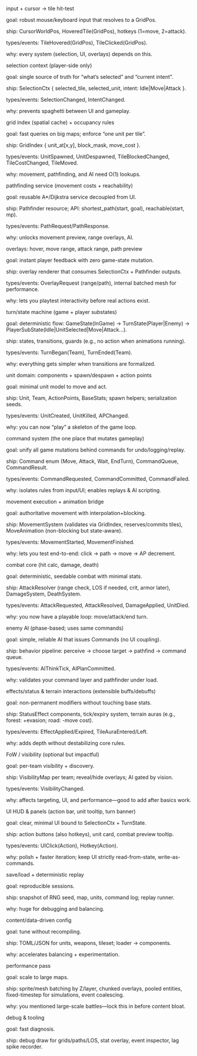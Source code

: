 input + cursor → tile hit-test

goal: robust mouse/keyboard input that resolves to a GridPos.

ship: CursorWorldPos, HoveredTile(GridPos), hotkeys (1=move, 2=attack).

types/events: TileHovered(GridPos), TileClicked(GridPos).

why: every system (selection, UI, overlays) depends on this.

selection context (player-side only)

goal: single source of truth for “what’s selected” and “current intent”.

ship: SelectionCtx { selected_tile, selected_unit, intent: Idle|Move|Attack }.

types/events: SelectionChanged, IntentChanged.

why: prevents spaghetti between UI and gameplay.

grid index (spatial cache) + occupancy rules

goal: fast queries on big maps; enforce “one unit per tile”.

ship: GridIndex { unit_at[x,y], block_mask, move_cost }.

types/events: UnitSpawned, UnitDespawned, TileBlockedChanged, TileCostChanged, TileMoved.

why: movement, pathfinding, and AI need O(1) lookups.

pathfinding service (movement costs + reachability)

goal: reusable A*/Dijkstra service decoupled from UI.

ship: Pathfinder resource; API: shortest_path(start, goal), reachable(start, mp).

types/events: PathRequest/PathResponse.

why: unlocks movement preview, range overlays, AI.

overlays: hover, move range, attack range, path preview

goal: instant player feedback with zero game-state mutation.

ship: overlay renderer that consumes SelectionCtx + Pathfinder outputs.

types/events: OverlayRequest (range/path), internal batched mesh for performance.

why: lets you playtest interactivity before real actions exist.

turn/state machine (game + player substates)

goal: deterministic flow: GameState(InGame) → TurnState(Player|Enemy) → PlayerSubState(Idle|UnitSelected|Move|Attack...).

ship: states, transitions, guards (e.g., no action when animations running).

types/events: TurnBegan(Team), TurnEnded(Team).

why: everything gets simpler when transitions are formalized.

unit domain: components + spawn/despawn + action points

goal: minimal unit model to move and act.

ship: Unit, Team, ActionPoints, BaseStats; spawn helpers; serialization seeds.

types/events: UnitCreated, UnitKilled, APChanged.

why: you can now “play” a skeleton of the game loop.

command system (the one place that mutates gameplay)

goal: unify all game mutations behind commands for undo/logging/replay.

ship: Command enum (Move, Attack, Wait, EndTurn), CommandQueue, CommandResult.

types/events: CommandRequested, CommandCommitted, CommandFailed.

why: isolates rules from input/UI; enables replays & AI scripting.

movement execution + animation bridge

goal: authoritative movement with interpolation+blocking.

ship: MovementSystem (validates via GridIndex, reserves/commits tiles), MoveAnimation (non-blocking but state-aware).

types/events: MovementStarted, MovementFinished.

why: lets you test end-to-end: click → path → move → AP decrement.

combat core (hit calc, damage, death)

goal: deterministic, seedable combat with minimal stats.

ship: AttackResolver (range check, LOS if needed, crit, armor later), DamageSystem, DeathSystem.

types/events: AttackRequested, AttackResolved, DamageApplied, UnitDied.

why: you now have a playable loop: move/attack/end turn.

enemy AI (phase-based; uses same commands)

goal: simple, reliable AI that issues Commands (no UI coupling).

ship: behavior pipeline: perceive → choose target → pathfind → command queue.

types/events: AIThinkTick, AIPlanCommitted.

why: validates your command layer and pathfinder under load.

effects/status & terrain interactions (extensible buffs/debuffs)

goal: non-permanent modifiers without touching base stats.

ship: StatusEffect components, tick/expiry system, terrain auras (e.g., forest: +evasion; road: -move cost).

types/events: EffectApplied/Expired, TileAuraEntered/Left.

why: adds depth without destabilizing core rules.

FoW / visibility (optional but impactful)

goal: per-team visibility + discovery.

ship: VisibilityMap per team; reveal/hide overlays; AI gated by vision.

types/events: VisibilityChanged.

why: affects targeting, UI, and performance—good to add after basics work.

UI HUD & panels (action bar, unit tooltip, turn banner)

goal: clear, minimal UI bound to SelectionCtx + TurnState.

ship: action buttons (also hotkeys), unit card, combat preview tooltip.

types/events: UIClick(Action), Hotkey(Action).

why: polish + faster iteration; keep UI strictly read-from-state, write-as-commands.

save/load + deterministic replay

goal: reproducible sessions.

ship: snapshot of RNG seed, map, units, command log; replay runner.

why: huge for debugging and balancing.

content/data-driven config

goal: tune without recompiling.

ship: TOML/JSON for units, weapons, tileset; loader → components.

why: accelerates balancing + experimentation.

performance pass

goal: scale to large maps.

ship: sprite/mesh batching by Z/layer, chunked overlays, pooled entities, fixed-timestep for simulations, event coalescing.

why: you mentioned large-scale battles—lock this in before content bloat.

debug & tooling

goal: fast diagnosis.

ship: debug draw for grids/paths/LOS, stat overlay, event inspector, lag spike recorder.